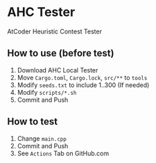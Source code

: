# AHC Tester

AtCoder Heuristic Contest Tester

## How to use (before test)

1. Download AHC Local Tester
2. Move `Cargo.toml`, `Cargo.lock`, `src/**` to `tools`
3. Modify `seeds.txt` to include 1..300 (If needed)
4. Modify `scripts/*.sh`
5. Commit and Push


## How to test

1. Change `main.cpp`
2. Commit and Push
3. See `Actions` Tab on GitHub.com
